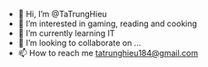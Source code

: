 - 👋 Hi, I’m @TaTrungHieu
- 👀 I’m interested in gaming, reading and cooking
- 🌱 I’m currently learning IT
- 💞️ I’m looking to collaborate on ...
- 📫 How to reach me tatrunghieu184@gmail.com

<!---
TaTrungHieu/TaTrungHieu is a ✨ special ✨ repository because its `README.md` (this file) appears on your GitHub profile.
You can click the Preview link to take a look at your changes.
--->
